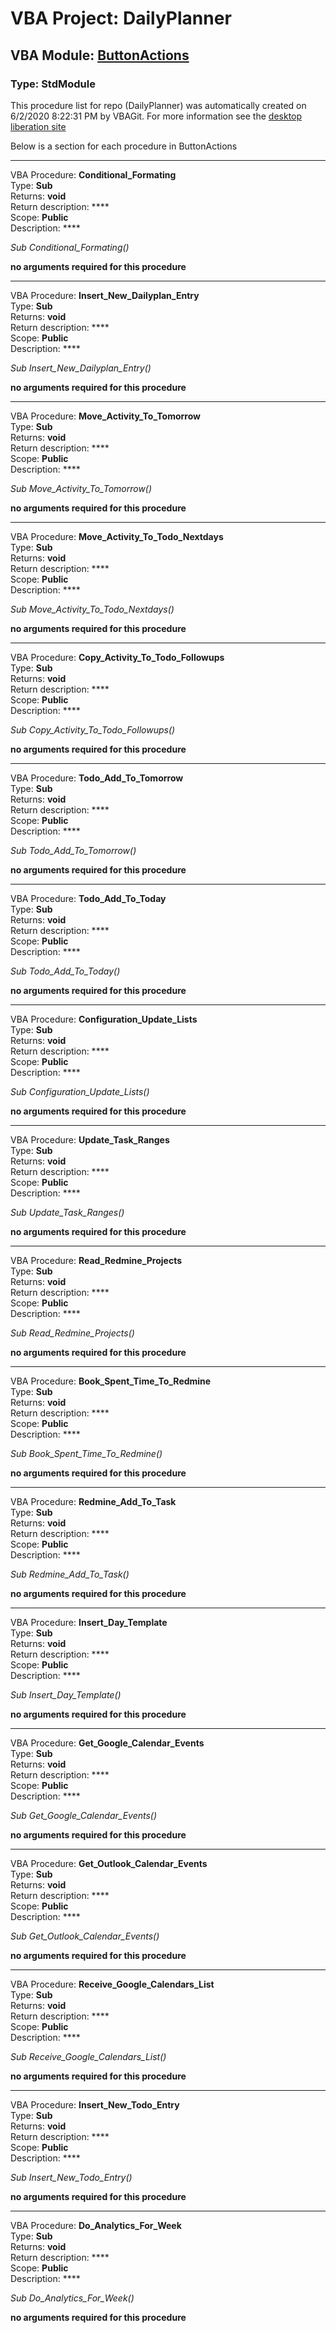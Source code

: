# VBA Project: **DailyPlanner**
## VBA Module: **[ButtonActions](/scripts/ButtonActions.vba "source is here")**
### Type: StdModule  

This procedure list for repo (DailyPlanner) was automatically created on 6/2/2020 8:22:31 PM by VBAGit.
For more information see the [desktop liberation site](http://ramblings.mcpher.com/Home/excelquirks/drivesdk/gettinggithubready "desktop liberation")

Below is a section for each procedure in ButtonActions

---
VBA Procedure: **Conditional_Formating**  
Type: **Sub**  
Returns: **void**  
Return description: ****  
Scope: **Public**  
Description: ****  

*Sub Conditional_Formating()*  

**no arguments required for this procedure**


---
VBA Procedure: **Insert_New_Dailyplan_Entry**  
Type: **Sub**  
Returns: **void**  
Return description: ****  
Scope: **Public**  
Description: ****  

*Sub Insert_New_Dailyplan_Entry()*  

**no arguments required for this procedure**


---
VBA Procedure: **Move_Activity_To_Tomorrow**  
Type: **Sub**  
Returns: **void**  
Return description: ****  
Scope: **Public**  
Description: ****  

*Sub Move_Activity_To_Tomorrow()*  

**no arguments required for this procedure**


---
VBA Procedure: **Move_Activity_To_Todo_Nextdays**  
Type: **Sub**  
Returns: **void**  
Return description: ****  
Scope: **Public**  
Description: ****  

*Sub Move_Activity_To_Todo_Nextdays()*  

**no arguments required for this procedure**


---
VBA Procedure: **Copy_Activity_To_Todo_Followups**  
Type: **Sub**  
Returns: **void**  
Return description: ****  
Scope: **Public**  
Description: ****  

*Sub Copy_Activity_To_Todo_Followups()*  

**no arguments required for this procedure**


---
VBA Procedure: **Todo_Add_To_Tomorrow**  
Type: **Sub**  
Returns: **void**  
Return description: ****  
Scope: **Public**  
Description: ****  

*Sub Todo_Add_To_Tomorrow()*  

**no arguments required for this procedure**


---
VBA Procedure: **Todo_Add_To_Today**  
Type: **Sub**  
Returns: **void**  
Return description: ****  
Scope: **Public**  
Description: ****  

*Sub Todo_Add_To_Today()*  

**no arguments required for this procedure**


---
VBA Procedure: **Configuration_Update_Lists**  
Type: **Sub**  
Returns: **void**  
Return description: ****  
Scope: **Public**  
Description: ****  

*Sub Configuration_Update_Lists()*  

**no arguments required for this procedure**


---
VBA Procedure: **Update_Task_Ranges**  
Type: **Sub**  
Returns: **void**  
Return description: ****  
Scope: **Public**  
Description: ****  

*Sub Update_Task_Ranges()*  

**no arguments required for this procedure**


---
VBA Procedure: **Read_Redmine_Projects**  
Type: **Sub**  
Returns: **void**  
Return description: ****  
Scope: **Public**  
Description: ****  

*Sub Read_Redmine_Projects()*  

**no arguments required for this procedure**


---
VBA Procedure: **Book_Spent_Time_To_Redmine**  
Type: **Sub**  
Returns: **void**  
Return description: ****  
Scope: **Public**  
Description: ****  

*Sub Book_Spent_Time_To_Redmine()*  

**no arguments required for this procedure**


---
VBA Procedure: **Redmine_Add_To_Task**  
Type: **Sub**  
Returns: **void**  
Return description: ****  
Scope: **Public**  
Description: ****  

*Sub Redmine_Add_To_Task()*  

**no arguments required for this procedure**


---
VBA Procedure: **Insert_Day_Template**  
Type: **Sub**  
Returns: **void**  
Return description: ****  
Scope: **Public**  
Description: ****  

*Sub Insert_Day_Template()*  

**no arguments required for this procedure**


---
VBA Procedure: **Get_Google_Calendar_Events**  
Type: **Sub**  
Returns: **void**  
Return description: ****  
Scope: **Public**  
Description: ****  

*Sub Get_Google_Calendar_Events()*  

**no arguments required for this procedure**


---
VBA Procedure: **Get_Outlook_Calendar_Events**  
Type: **Sub**  
Returns: **void**  
Return description: ****  
Scope: **Public**  
Description: ****  

*Sub Get_Outlook_Calendar_Events()*  

**no arguments required for this procedure**


---
VBA Procedure: **Receive_Google_Calendars_List**  
Type: **Sub**  
Returns: **void**  
Return description: ****  
Scope: **Public**  
Description: ****  

*Sub Receive_Google_Calendars_List()*  

**no arguments required for this procedure**


---
VBA Procedure: **Insert_New_Todo_Entry**  
Type: **Sub**  
Returns: **void**  
Return description: ****  
Scope: **Public**  
Description: ****  

*Sub Insert_New_Todo_Entry()*  

**no arguments required for this procedure**


---
VBA Procedure: **Do_Analytics_For_Week**  
Type: **Sub**  
Returns: **void**  
Return description: ****  
Scope: **Public**  
Description: ****  

*Sub Do_Analytics_For_Week()*  

**no arguments required for this procedure**
